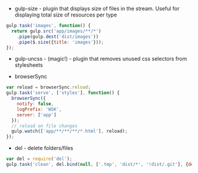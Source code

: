 - gulp-size - plugin that displays size of files in the stream. Useful for displaying total size of resources per type
``` javascript
gulp.task('images', function() {
  return gulp.src('app/images/**/*')
    .pipe(gulp.dest('dist/images'))
    .pipe($.size({title: 'images'}));
});
```

- gulp-uncss - (magic!) - plugin that removes unused css selectors from stylesheets

- browserSync

``` javascript
var reload = browserSync.reload;
gulp.task('serve', ['styles'], function() {
  browserSync({
    notify: false,
    logPrefix: 'WSK',
    server: ['app']
  });
  // reload on file changes
  gulp.watch(['app/**/**/**/*.html'], reload);
});
```

- del - delete folders/files

``` javascript
var del = require('del');
gulp.task('clean', del.bind(null, ['.tmp', 'dist/*', '!dist/.git'], {dot: true}));
```
